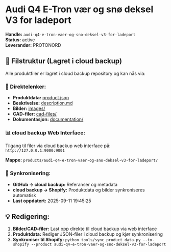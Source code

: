 # Audi Q4 E-Tron vær og snø deksel V3 for ladeport

**Handle:** `audi-q4-e-tron-vaer-og-sno-deksel-v3-for-ladeport`  
**Status:** active  
**Leverandør:** PROTONORD

## 📁 Filstruktur (Lagret i cloud backup)

Alle produktfiler er lagret i cloud backup repository og kan nås via:

### 🔗 Direktelenker:
- **Produktdata:** [product.json](http://127.0.0.1:9000/products/audi-q4-e-tron-vaer-og-sno-deksel-v3-for-ladeport/product.json)
- **Beskrivelse:** [description.md](http://127.0.0.1:9000/products/audi-q4-e-tron-vaer-og-sno-deksel-v3-for-ladeport/description.md)
- **Bilder:** [images/](http://127.0.0.1:9000/products/audi-q4-e-tron-vaer-og-sno-deksel-v3-for-ladeport/images/)
- **CAD-filer:** [cad-files/](http://127.0.0.1:9000/products/audi-q4-e-tron-vaer-og-sno-deksel-v3-for-ladeport/cad-files/)
- **Dokumentasjon:** [documentation/](http://127.0.0.1:9000/products/audi-q4-e-tron-vaer-og-sno-deksel-v3-for-ladeport/documentation/)

### 📊 cloud backup Web Interface:
Tilgang til filer via cloud backup web interface på:
`http://127.0.0.1:9000:9001`

**Mappe:** `products/audi-q4-e-tron-vaer-og-sno-deksel-v3-for-ladeport/`

### 🔄 Synkronisering:
- **GitHub → cloud backup:** Referanser og metadata
- **cloud backup → Shopify:** Produktdata og bilder synkroniseres automatisk
- **Last oppdatert:** 2025-09-11 19:45:25

## 💡 Redigering:
1. **Bilder/CAD-filer:** Last opp direkte til cloud backup via web interface
2. **Produktdata:** Rediger JSON-filer i cloud backup og kjør synkronisering
3. **Synkroniser til Shopify:** `python tools/sync_product_data.py --to-shopify --product audi-q4-e-tron-vaer-og-sno-deksel-v3-for-ladeport`
